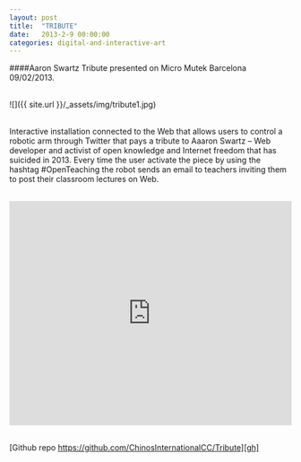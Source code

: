 ```yaml
---
layout: post
title:  "TRIBUTE"
date:   2013-2-9 00:00:00
categories: digital-and-interactive-art
---
```

####Aaron Swartz Tribute presented on Micro Mutek Barcelona 09/02/2013.<br/><br/>

![]({{ site.url }}/_assets/img/tribute1.jpg)<br/><br/>

Interactive installation connected to the Web that allows users to control a robotic arm through Twitter that pays a tribute to Aaaron Swartz – Web developer and activist of open knowledge and Internet freedom that has suicided in 2013. Every time the user activate the piece by using the hashtag #OpenTeaching the robot sends an email to teachers inviting them to post their classroom lectures on Web.<br/><br/>

<iframe src="http://player.vimeo.com/video/60121077?title=0&amp;byline=0&amp;portrait=0" frameborder="0" width="100%" height="400"></iframe><br/><br/>

[Github repo https://github.com/ChinosInternationalCC/Tribute][gh]

[gh]: https://github.com/ChinosInternationalCC/Tribute